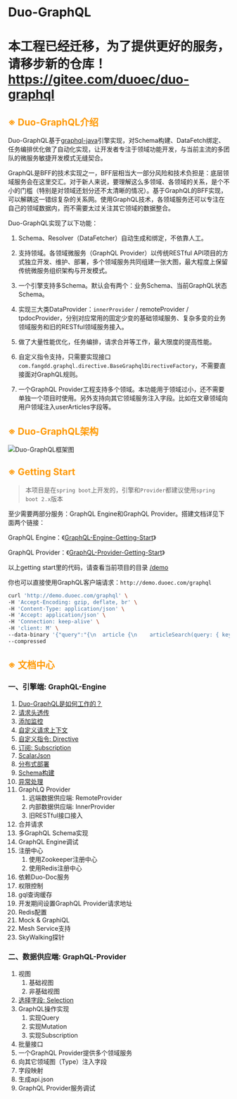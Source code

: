 # Duo-GraphQL

# 本工程已经迁移，为了提供更好的服务，请移步新的仓库！ https://gitee.com/duoec/duo-graphql

## <span style="color: #FF9900">※ Duo-GraphQL介绍</span>

Duo-GraphQL基于[graphql-java](https://github.com/graphql-java/graphql-java)引擎实现，对Schema构建、DataFetch绑定、任务编排优化做了自动化实现，让开发者专注于领域功能开发，与当前主流的多团队的微服务敏捷开发模式无缝契合。

GraphQL是BFF的技术实现之一，BFF层相当大一部分风险和技术负担是：底层领域服务会在这里交汇。对于新人来说，要理解这么多领域、各领域的关系，是个不小的门槛（特别是对领域还划分还不太清晰的情况）。基于GraphQL的BFF实现，可以解耦这一错综复杂的关系网。使用GraphQL技术，各领域服务还可以专注在自己的领域数据内，而不需要太过关注其它领域的数据整合。



Duo-GraphQL实现了以下功能：

1. Schema、Resolver（DataFetcher）自动生成和绑定，不依靠人工。

2. 支持领域。各领域微服务（GraphQL Provider）以传统RESTful API项目的方式独立开发、维护、部署，多个领域服务共同组建一张大图，最大程度上保留传统微服务组织架构与开发模式。

3. 一个引擎支持多Schema。默认会有两个：业务Schema、当前GraphQL状态Schema。

4. 实现三大类DataProvider：`innerProvider` / remoteProvider / tpdocProvider，分别对应常用的固定少变的基础领域服务、复杂多变的业务领域服务和旧的RESTful领域服务接入。

5. 做了大量性能优化，任务编排，请求合并等工作，最大限度的提高性能。

6. 自定义指令支持，只需要实现接口`com.fangdd.graphql.directive.BaseGraphqlDirectiveFactory`，不需要直接面对GraphQL规则。

7. 一个GraphQL Provider工程支持多个领域。本功能用于领域过小，还不需要单独一个项目时使用。另外支持向其它领域服务注入字段。比如在文章领域向用户领域注入userArticles字段等。

    

## <span style="color: #FF9900">※ Duo-GraphQL架构</span>

![Duo-GraphQL框架图](https://oss-public.fangdd.com/prod/static/FhIP4N6EHp4M4NE3VRzB-tzSIUvl.png)



## <span style="color: #FF9900">※ Getting Start</span>

> 本项目是在`spring boot`上开发的，引擎和`Provider`都建议使用`spring boot 2.x`版本

至少需要两部分服务：GraphQL Engine和GraphQL Provider。搭建文档详见下面两个链接：

GraphQL Engine：《[GraphQL-Engine-Getting-Start](./doc/GraphQL-Engine-Getting-Start.md)》

GraphQL Provider：《[GraphQL-Provider-Getting-Start](./doc/GraphQL-Provider-Getting-Start.md)》



以上getting start里的代码，请查看当前项目的目录 [/demo](./demo)

你也可以直接使用GraphQL客户端请求：`http://demo.duoec.com/graphql`

```bash
curl 'http://demo.duoec.com/graphql' \
-H 'Accept-Encoding: gzip, deflate, br' \
-H 'Content-Type: application/json' \
-H 'Accept: application/json' \
-H 'Connection: keep-alive' \
-H 'client: M' \
--data-binary '{"query":"{\n  article {\n    articleSearch(query: { keyword: \"1\", pageNo: 1, pageSize: 10 }) {\n      list {\n        id\n        title\n        content\n      }\n      total\n    }\n  }\n}\n","variables":{}}' \
--compressed
```



## <span style="color: #FF9900">※ 文档中心</span>

### 一、引擎端: GraphQL-Engine

1. [Duo-GraphQL是如何工作的？](./doc/how-it-work.md)
2. [请求头透传](./doc/header.md)
3. [添加监控](./doc/monitor.md)
4. [自定义请求上下文](./doc/execute-context.md)
5. [自定义指令: Directive](./doc/directive.md)
6. [订阅: Subscription](./doc/subscription.md)
7. [ScalarJson](./doc/scalar-json.md)
8. [分布式部署](./doc/distributed-deploy.md)
9. [Schema构建](./doc/schema-build.md)
10. [异常处理](./doc/exceptions.md)
11. GraphLQ Provider
    1. 远端数据供应端: RemoteProvider
    2. 内部数据供应端: InnerProvider
    3. 旧RESTful接口接入
12. 合并请求
13. 多GraphQL Schema实现
14. GraphQL Engine调试
15. 注册中心
    1. 使用Zookeeper注册中心
    2. 使用Redis注册中心
16. 依赖Duo-Doc服务
17. 权限控制
18. gql查询缓存
19. 开发期间设置GraphQL Provider请求地址
20. Redis配置
21. Mock & GraphiQL
22. Mesh Service支持
23. SkyWalking探针



### 二、数据供应端: GraphQL-Provider

1. 视图
   1. 基础视图
   2. 非基础视图
2. [选择字段: Selection](./doc/selection.md)
3. GraphQL操作实现
   1. 实现Query
   2. 实现Mutation
   3. 实现Subscription
4. 批量接口
5. 一个GraphQL Provider提供多个领域服务
6. 向其它领域图（Type）注入字段
7. 字段映射
8. 生成api.json
9. GraphQL Provider服务调试


